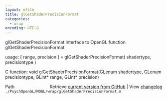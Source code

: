 ```yaml
---
layout: mfile
title: glGetShaderPrecisionFormat
categories:
  - wrap
encoding: UTF-8
---
```


glGetShaderPrecisionFormat  Interface to OpenGL function glGetShaderPrecisionFormat

usage:  \[ range, precision \] = glGetShaderPrecisionFormat\( shadertype, precisiontype \)

C function:  void glGetShaderPrecisionFormat\(GLenum shadertype, GLenum precisiontype, GLint\* range, GLint\* precision\)


<div class="code_header" style="text-align:right;">
  <span style="float:left;">Path&nbsp;&nbsp;</span> <span class="counter">Retrieve <a href=
  "https://raw.github.com/Psychtoolbox-3/Psychtoolbox-3/beta/./PsychOpenGL/MOGL/wrap/glGetShaderPrecisionFormat.m">current version from GitHub</a> | View <a href=
  "https://github.com/Psychtoolbox-3/Psychtoolbox-3/commits/beta/./PsychOpenGL/MOGL/wrap/glGetShaderPrecisionFormat.m">changelog</a></span>
</div>
<div class="code">
  <code>./PsychOpenGL/MOGL/wrap/glGetShaderPrecisionFormat.m</code>
</div>
